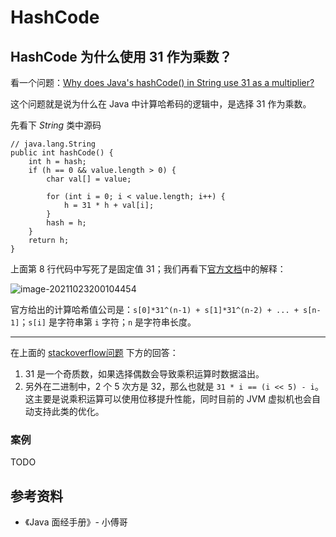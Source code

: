 # HashCode

## HashCode 为什么使用 31 作为乘数？

看一个问题：[Why does Java's hashCode() in String use 31 as a multiplier?](https://stackoverflow.com/questions/299304/)

这个问题就是说为什么在 Java 中计算哈希码的逻辑中，是选择 31 作为乘数。

先看下 *String* 类中源码

```java{8}
// java.lang.String
public int hashCode() {
    int h = hash;
    if (h == 0 && value.length > 0) {
        char val[] = value;

        for (int i = 0; i < value.length; i++) {
            h = 31 * h + val[i];
        }
        hash = h;
    }
    return h;
}
```

上面第 8 行代码中写死了是固定值 31；我们再看下[官方文档](https://docs.oracle.com/javase/8/docs/api/index.html)中的解释：

![image-20211023200104454](//jsd.cdn.zzko.cn/gh/tiancixiong/atips@img-230529/images/java/container/image-20211023200104454.png)

官方给出的计算哈希值公司是：`s[0]*31^(n-1) + s[1]*31^(n-2) + ... + s[n-1]`；`s[i]` 是字符串第 `i` 字符；`n` 是字符串长度。

---

在上面的 [stackoverflow问题](https://stackoverflow.com/questions/299304/) 下方的回答：

1. 31 是一个奇质数，如果选择偶数会导致乘积运算时数据溢出。 
2. 另外在二进制中，2 个 5 次方是 32，那么也就是 `31 * i == (i << 5) - i`。这主要是说乘积运算可以使用位移提升性能，同时目前的 JVM 虚拟机也会自动支持此类的优化。



### 案例

TODO



## 参考资料

- 《Java 面经手册》- 小傅哥



